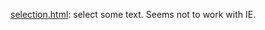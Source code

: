 [selection.html](https://raw.github.com/ReneNyffenegger/development_misc/master/web/css/selectors/selection.html): select some text. Seems not to work with IE.
